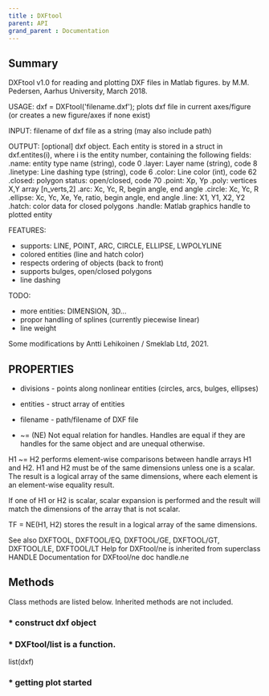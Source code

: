 ```yaml
---
title : DXFtool
parent: API
grand_parent : Documentation
---
```

## Summary
DXFtool v1.0 for reading and plotting DXF files in Matlab figures.
by M.M. Pedersen, Aarhus University, March 2018.

USAGE:    dxf = DXFtool('filename.dxf');
plots dxf file in current axes/figure
(or creates a new figure/axes if none exist)

INPUT:    filename of dxf file as a string (may also include path)

OUTPUT:   [optional] dxf object. Each entity is stored in a struct
in dxf.entites(i), where i is the entity number,
containing the following fields:
.name:      entity type name (string), code 0
.layer:     Layer name (string), code 8
.linetype:  Line dashing type (string), code 6
.color:     Line color (int), code 62
.closed:    polygon status: open/closed, code 70
.point:     Xp, Yp
.poly:      vertices X,Y array [n_verts,2]
.arc:       Xc, Yc, R, begin angle, end angle
.circle:    Xc, Yc, R
.ellipse:   Xc, Yc, Xe, Ye, ratio, begin angle, end angle
.line:      X1, Y1, X2, Y2
.hatch:     color data for closed polygons
.handle:    Matlab graphics handle to plotted entity

FEATURES:
- supports: LINE, POINT, ARC, CIRCLE, ELLIPSE, LWPOLYLINE
- colored entities (line and hatch color)
- respects ordering of objects (back to front)
- supports bulges, open/closed polygons
- line dashing

TODO:
- more entities: DIMENSION, 3D...
- propor handling of splines (currently piecewise linear)
- line weight


Some modifications by Antti Lehikoinen / Smeklab Ltd, 2021.
## PROPERTIES
* divisions -  points along nonlinear entities (circles, arcs, bulges, ellipses)

* entities -  struct array of entities

* filename -  path/filename of DXF file

* ~= (NE)   Not equal relation for handles.
Handles are equal if they are handles for the same object and are
unequal otherwise.

H1 ~= H2 performs element-wise comparisons between handle arrays H1
and H2.  H1 and H2 must be of the same dimensions unless one is a
scalar.  The result is a logical array of the same dimensions, where
each element is an element-wise equality result.

If one of H1 or H2 is scalar, scalar expansion is performed and the
result will match the dimensions of the array that is not scalar.

TF = NE(H1, H2) stores the result in a logical array of the same
dimensions.

See also DXFTOOL, DXFTOOL/EQ, DXFTOOL/GE, DXFTOOL/GT, DXFTOOL/LE, DXFTOOL/LT
Help for DXFtool/ne is inherited from superclass HANDLE
Documentation for DXFtool/ne
doc handle.ne

## Methods
Class methods are listed below. Inherited methods are not included.
### * construct dxf object

### * DXFtool/list is a function.
list(dxf)

### * getting **plot** started

